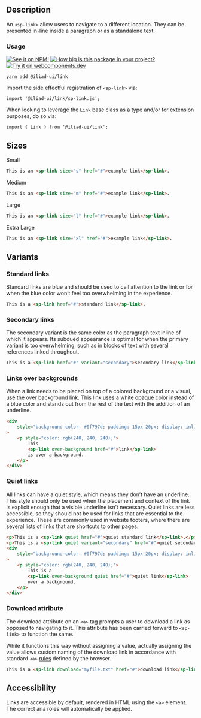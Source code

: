 ## Description

An `<sp-link>` allow users to navigate to a different location. They can be presented in-line inside a paragraph or as a standalone text.

### Usage

[![See it on NPM!](https://img.shields.io/npm/v/@iliad-ui/link?style=for-the-badge)](https://www.npmjs.com/package/@iliad-ui/link)
[![How big is this package in your project?](https://img.shields.io/bundlephobia/minzip/@iliad-ui/link?style=for-the-badge)](https://bundlephobia.com/result?p=@iliad-ui/link)
[![Try it on webcomponents.dev](https://img.shields.io/badge/Try%20it%20on-webcomponents.dev-green?style=for-the-badge)](https://webcomponents.dev/edit/collection/fO75441E1Q5ZlI0e9pgq/SKjuIJdhxi5YaT3BNgxT/src/index.ts)

```
yarn add @iliad-ui/link
```

Import the side effectful registration of `<sp-link>` via:

```
import '@iliad-ui/link/sp-link.js';
```

When looking to leverage the `Link` base class as a type and/or for extension purposes, do so via:

```
import { Link } from '@iliad-ui/link';
```

## Sizes

<sp-tabs selected="m" auto label="Size Attribute Options">
<sp-tab value="s">Small</sp-tab>
<sp-tab-panel value="s">

<!-- prettier-ignore -->
```html
This is an <sp-link size="s" href="#">example link</sp-link>.
```

</sp-tab-panel>
<sp-tab value="m">Medium</sp-tab>
<sp-tab-panel value="m">

<!-- prettier-ignore -->
```html
This is an <sp-link size="m" href="#">example link</sp-link>.
```

</sp-tab-panel>
<sp-tab value="l">Large</sp-tab>
<sp-tab-panel value="l">

<!-- prettier-ignore -->
```html
This is an <sp-link size="l" href="#">example link</sp-link>.
```

</sp-tab-panel>
<sp-tab value="xl">Extra Large</sp-tab>
<sp-tab-panel value="xl">
 
<!-- prettier-ignore -->
```html
This is an <sp-link size="xl" href="#">example link</sp-link>.
```

</sp-tab-panel>
</sp-tabs>

## Variants

### Standard links

Standard links are blue and should be used to call attention to the link or for when the blue color won’t feel too overwhelming in the experience.

<!-- prettier-ignore -->
```html
This is a <sp-link href="#">standard link</sp-link>.
```

### Secondary links

The secondary variant is the same color as the paragraph text inline of which it appears. Its subdued appearance is optimal for when the primary variant is too overwhelming, such as in blocks of text with several references linked throughout.

<!-- prettier-ignore -->
```html
This is a <sp-link href="#" variant="secondary">secondary link</sp-link>.
```

### Links over backgrounds

When a link needs to be placed on top of a colored background or a visual, use the over background link. This link uses a white opaque color instead of a blue color and stands out from the rest of the text with the addition of an underline.

```html
<div
    style="background-color: #0f797d; padding: 15px 20px; display: inline-block;"
>
    <p style="color: rgb(240, 240, 240);">
        This
        <sp-link over-background href="#">link</sp-link>
        is over a background.
    </p>
</div>
```

### Quiet links

All links can have a quiet style, which means they don’t have an underline. This style should only be used when the placement and context of the link is explicit enough that a visible underline isn’t necessary. Quiet links are less accessible, so they should not be used for links that are essential to the experience. These are commonly used in website footers, where there are several lists of links that are shortcuts to other pages.

<!-- prettier-ignore -->
```html
<p>This is a <sp-link quiet href="#">quiet standard link</sp-link>.</p>
<p>This is a <sp-link quiet variant="secondary" href="#">quiet secondary link</sp-link>.</p>
<div
    style="background-color: #0f797d; padding: 15px 20px; display: inline-block;"
>
    <p style="color: rgb(240, 240, 240);">
        This is a
        <sp-link over-background quiet href="#">quiet link</sp-link>
        over a background.
    </p>
</div>
```

### Download attribute

The download attribute on an `<a>` tag prompts a user to download a link as opposed to navigating to it. This attribute has been carried forward to `<sp-link>` to function the same.

While it functions this way without assigning a value, actually assigning the value allows custom naming of the download link in accordance
with standard `<a>` [rules](https://developer.mozilla.org/en-US/docs/Web/HTML/Element/a) defined by the browser.

<!-- prettier-ignore -->
```html
This is a <sp-link download="myfile.txt" href="#">download link</sp-link>.
```

## Accessibility

Links are accessible by default, rendered in HTML using the `<a>` element. The correct aria roles will automatically be applied.
